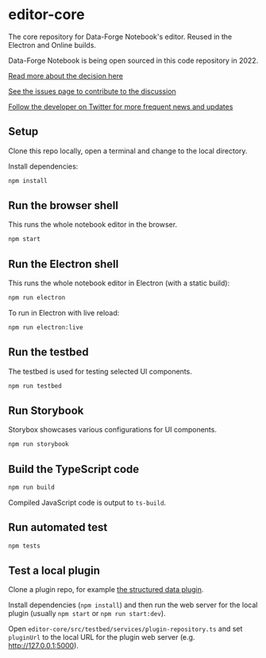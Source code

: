 # editor-core

The core repository for Data-Forge Notebook's editor. Reused in the Electron and Online builds.

Data-Forge Notebook is being open sourced in this code repository in 2022.

[Read more about the decision here](https://github.com/data-forge-notebook/wiki/wiki/Future-Plans)

[See the issues page to contribute to the discussion](https://github.com/data-forge-notebook/editor-core/issues)

[Follow the developer on Twitter for more frequent news and updates](https://twitter.com/codecapers)

## Setup 

Clone this repo locally, open a terminal and change to the local directory.

Install dependencies:

```bash
npm install
```

## Run the browser shell

This runs the whole notebook editor in the browser.

```bash
npm start
```

## Run the Electron shell

This runs the whole notebook editor in Electron (with a static build):

```bash
npm run electron
```

To run in Electron with live reload:

```bash
npm run electron:live
```

## Run the testbed

The testbed is used for testing selected UI components.

```bash
npm run testbed
```

## Run Storybook

Storybox showcases various configurations for UI components.

```bash
npm run storybook
```

## Build the TypeScript code

```bash
npm run build
```

Compiled JavaScript code is output to `ts-build`.

## Run automated test

```bash
npm tests
```

## Test a local plugin

Clone a plugin repo, for example
[the structured data plugin](https://github.com/data-forge-notebook/output-plugin-structured-data).

Install dependencies (`npm install`) and then run the web server for the local plugin (usually `npm start` or `npm run start:dev`).

Open `editor-core/src/testbed/services/plugin-repository.ts` and set `pluginUrl` to the local URL for the plugin web server (e.g.  http://127.0.0.1:5000).